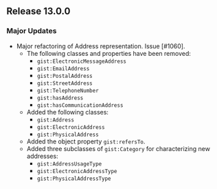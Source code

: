 ## Release 13.0.0

### Major Updates

- Major refactoring of Address representation. Issue [#1060].
	- The following classes and properties have been removed: 
		- `gist:ElectronicMessageAddress`
		- `gist:EmailAddress`
		- `gist:PostalAddress`
		- `gist:StreetAddress`
		- `gist:TelephoneNumber`
		- `gist:hasAddress`
		- `gist:hasCommunicationAddress`
	- Added the following classes: 
		- `gist:Address`
		- `gist:ElectronicAddress`
		- `gist:PhysicalAddress`
	- Added the object property `gist:refersTo`.
	- Added three subclasses of `gist:Category` for characterizing new addresses:
		- `gist:AddressUsageType`
		- `gist:ElectronicAddressType`
		- `gist:PhysicalAddressType`
